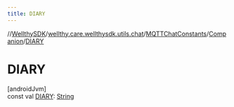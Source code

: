 ```yaml
---
title: DIARY
---
```

//[WellthySDK](../../../../index.html)/[wellthy.care.wellthysdk.utils.chat](../../index.html)/[MQTTChatConstants](../index.html)/[Companion](index.html)/[DIARY](-d-i-a-r-y.html)



# DIARY



[androidJvm]\
const val [DIARY](-d-i-a-r-y.html): [String](https://kotlinlang.org/api/latest/jvm/stdlib/kotlin/-string/index.html)




